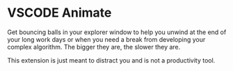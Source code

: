 # VSCODE Animate

Get bouncing balls in your explorer window to help you unwind at the end of your long work days or when you need a break from developing your complex algorithm. The bigger they are, the slower they are. 

This extension is just meant to distract you and is not a productivity tool. 